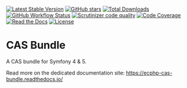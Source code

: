 [![Latest Stable Version](https://img.shields.io/packagist/v/ecphp/cas-bundle.svg?style=flat-square)](https://packagist.org/packages/ecphp/cas-bundle)
 [![GitHub stars](https://img.shields.io/github/stars/ecphp/cas-bundle.svg?style=flat-square)](https://packagist.org/packages/ecphp/cas-bundle)
 [![Total Downloads](https://img.shields.io/packagist/dt/ecphp/cas-bundle.svg?style=flat-square)](https://packagist.org/packages/ecphp/cas-bundle)
 [![GitHub Workflow Status](https://img.shields.io/github/workflow/status/ecphp/cas-bundle/Continuous%20Integration/master?style=flat-square)](https://github.com/ecphp/cas-bundle/actions)
 [![Scrutinizer code quality](https://img.shields.io/scrutinizer/quality/g/ecphp/cas-bundle/master.svg?style=flat-square)](https://scrutinizer-ci.com/g/ecphp/cas-bundle/?branch=master)
 [![Code Coverage](https://img.shields.io/scrutinizer/coverage/g/ecphp/cas-bundle/master.svg?style=flat-square)](https://scrutinizer-ci.com/g/ecphp/cas-bundle/?branch=master)
 [![Read the Docs](https://img.shields.io/readthedocs/ecphp-cas-bundle?style=flat-square)](https://ecphp-cas-bundle.readthedocs.io/)
 [![License](https://img.shields.io/packagist/l/ecphp/cas-bundle.svg?style=flat-square)](https://packagist.org/packages/ecphp/cas-bundle)

# CAS Bundle

A CAS bundle for Symfony 4 & 5.

Read more on the dedicated documentation site: https://ecphp-cas-bundle.readthedocs.io/